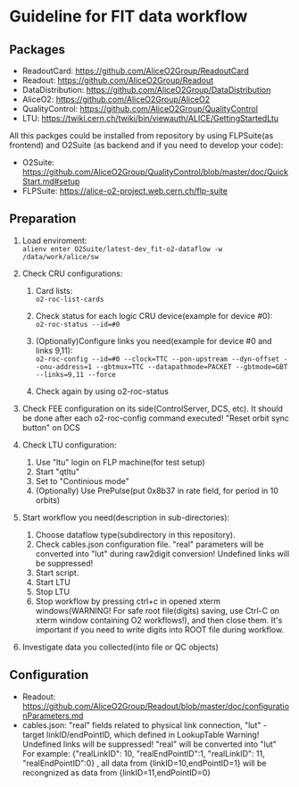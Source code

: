 # Guideline for FIT data workflow

## Packages
* ReadoutCard: https://github.com/AliceO2Group/ReadoutCard
* Readout: https://github.com/AliceO2Group/Readout
* DataDistribution: https://github.com/AliceO2Group/DataDistribution
* AliceO2: https://github.com/AliceO2Group/AliceO2
* QualityControl: https://github.com/AliceO2Group/QualityControl
* LTU: https://twiki.cern.ch/twiki/bin/viewauth/ALICE/GettingStartedLtu

All this packges could be installed from repository by using FLPSuite(as frontend) and O2Suite (as backend and if you need to develop your code): 
* O2Suite: https://github.com/AliceO2Group/QualityControl/blob/master/doc/QuickStart.md#setup
* FLPSuite: https://alice-o2-project.web.cern.ch/flp-suite

## Preparation
1. Load enviroment:  
    ``` alienv enter O2Suite/latest-dev_fit-o2-dataflow -w /data/work/alice/sw ```
  
2. Check CRU configurations:
    1. Card lists:  
    ```o2-roc-list-cards```
    3. Check status for each logic CRU device(example for device #0):  
    ```o2-roc-status --id=#0```

    3. (Optionally)Configure links you need(example for device #0 and links 9,11):  
    ```o2-roc-config --id=#0 --clock=TTC --pon-upstream --dyn-offset --onu-address=1 --gbtmux=TTC --datapathmode=PACKET --gbtmode=GBT --links=9,11 --force```

    4. Check again by using o2-roc-status
3. Check FEE configuration on its side(ControlServer, DCS, etc). It should be done after each o2-roc-config command executed! "Reset orbit sync button" on DCS
4. Check LTU configuration:
    1. Use "ltu" login on FLP machine(for test setup)
    2. Start "qtltu"
    3. Set to "Continious mode"
    4. (Optionally) Use PrePulse(put 0x8b37 in rate field, for period in 10 orbits)
5. Start workflow you need(description in sub-directories):
    1. Choose dataflow type(subdirectory in this repository).
    2. Check cables.json configuration file. "real" parameters will be converted into "lut" during raw2digit conversion! Undefined links will be suppressed!
    3. Start script.
    4. Start LTU
    5. Stop LTU
    7. Stop workflow by pressing ctrl+c in opened xterm windows(WARNING! For safe root file(digits) saving, use Ctrl-C on xterm window containing O2 workflows!), and then close them. It's important if you need to write digits into ROOT file during workflow.
6. Investigate data you collected(into file or QC objects)

## Configuration
* Readout: https://github.com/AliceO2Group/Readout/blob/master/doc/configurationParameters.md
* cables.json: "real" fields related to physical link connection, "lut" - target linkID/endPointID, which defined in LookupTable
Warning! Undefined links will be suppressed! "real" will be converted into "lut"
For example: {"realLinkID": 10, "realEndPointID":1, "realLinkID": 11, "realEndPointID":0} , all data from {linkID=10,endPointID=1} will be recongnized as data from {linkID=11,endPointID=0}
